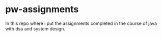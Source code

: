 # pw-assignments
In this repo where i put the assignments completed in the course of java with dsa and system design.
